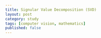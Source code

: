 ```yaml
---
title: Signular Value Decomposition (SVD)
layout: post
category: study
tags: [computer vision, mathematics]
published: false
---
```



